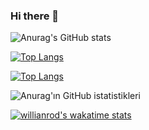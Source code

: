 ### Hi there 👋


![Anurag's GitHub stats](https://github-readme-stats.vercel.app/api?username=hllbr&show_icons=true&theme=radical)

[![Top Langs](https://github-readme-stats.vercel.app/api/top-langs/?username=hllbr&layout=compact&color=44475a)](https://github.com/anuraghazra/github-readme-stats)

[![Top Langs](https://github-readme-stats.vercel.app/api/top-langs/?username=hllbr&bg_color=151515)](https://github.com/anuraghazra/github-readme-stats)





![ Anurag'ın GitHub istatistikleri](https://github-readme-stats.vercel.app/api?username=hllbr&theme=tokyonight&show_icons=true )


[![willianrod's wakatime stats](https://github-readme-stats.vercel.app/api/wakatime?username=hllbr)](https://github.com/anuraghazra/github-readme-stats)
